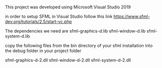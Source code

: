 This project was developed using Microsoft Visual Studio 2019

in order to setup SFML in Visual Studio follow this link
https://www.sfml-dev.org/tutorials/2.5/start-vc.php

The dependencies we need are
sfml-graphics-d.lib
sfml-window-d.lib
sfml-system-d.lib

copy the following files from the bin directory of your sfml installation into the debug folder in your project folder

sfml-graphics-d-2.dll
sfml-window-d-2.dll
sfml-system-d-2.dll
